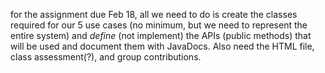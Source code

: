 for the assignment due Feb 18, all we need to do is create the classes required for our 5 use cases (no minimum, but we need to represent the entire system) 
and _define_ (not implement) the APIs (public methods) that will be used and document them with JavaDocs. Also need the HTML file, class assessment(?), and group contributions. 
